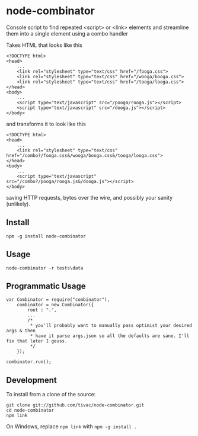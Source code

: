node-combinator
=============

Console script to find repeated &lt;script&gt; or &lt;link&gt; elements and streamline them into a single element using a combo handler

Takes HTML that looks like this

    <!DOCTYPE html>
    <head>
        ...
        <link rel="stylesheet" type="text/css" href="/fooga.css">
        <link rel="stylesheet" type="text/css" href="/wooga/booga.css">
        <link rel="stylesheet" type="text/css" href="/tooga/looga.css">
    </head>
    <body>
        ...
        <script type="text/javascript" src="/pooga/rooga.js"></script>
        <script type="text/javascript" src="/dooga.js"></script>
    </body>
    
and transforms it to look like this

    <!DOCTYPE html>
    <head>
        ...
        <link rel="stylesheet" type="text/css" href="/combo?/fooga.css&/wooga/booga.css&/tooga/looga.css">
    </head>
    <body>
        ...
        <script type="text/javascript" src="/combo?/pooga/rooga.js&/dooga.js"></script>
    </body>
    
saving HTTP requests, bytes over the wire, and possibly your sanity (unlikely).

## Install ##

    npm -g install node-combinator

## Usage ##

    node-combinator -r tests\data
    
## Programmatic Usage ##

    var Combinator = require("combinator"),
        combinator = new Combinator({
            root : ".",
            ...
            /*
             * you'll probably want to manually pass optimist your desired args & then
             * have it parse args.json so all the defaults are sane. I'll fix that later I geuss.
             */
        });
        
    combinator.run();

## Development ##

To install from a clone of the source:

    git clone git://github.com/tivac/node-combinator.git
    cd node-combinator
    npm link

On Windows, replace `npm link` with `npm -g install .`
